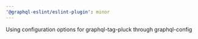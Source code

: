 ```yaml
---
'@graphql-eslint/eslint-plugin': minor
---
```


Using configuration options for graphql-tag-pluck through graphql-config
